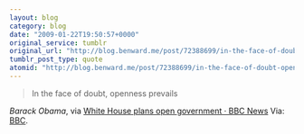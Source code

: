 ```yaml
---
layout: blog
category: blog
date: "2009-01-22T19:50:57+0000"
original_service: tumblr
original_url: "http://blog.benward.me/post/72388699/in-the-face-of-doubt-openness-prevails"
tumblr_post_type: quote
atomid: "http://blog.benward.me/post/72388699/in-the-face-of-doubt-openness-prevails"
---
```

> In the face of doubt, openness prevails

<cite>Barack Obama</cite>, via <a href="http://news.bbc.co.uk/2/hi/technology/7844280.stm">White House plans open government · BBC News</a>
Via: [BBC](http://news.bbc.co.uk/2/hi/technology/7844280.stm).